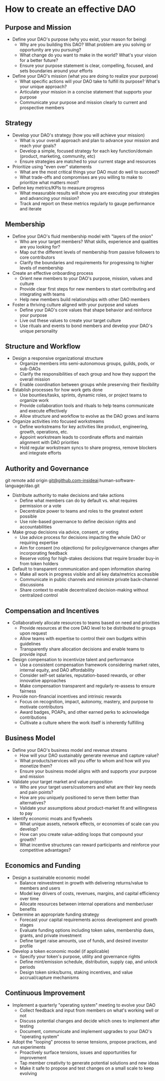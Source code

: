 # How to create an effective DAO

## Purpose and Mission

- Define your DAO's purpose (why you exist, your reason for being)
  - Why are you building this DAO? What problem are you solving or opportunity are you pursuing?
  - What change do you want to make in the world? What's your vision for a better future?
  - Ensure your purpose statement is clear, compelling, focused, and sets boundaries around your efforts
- Define your DAO's mission (what you are doing to realize your purpose)
  - What specific actions will your DAO take to fulfill its purpose? What's your unique approach?
  - Articulate your mission in a concise statement that supports your purpose
  - Communicate your purpose and mission clearly to current and prospective members

## Strategy

- Develop your DAO's strategy (how you will achieve your mission)
  - What is your overall approach and plan to advance your mission and reach your goals?
  - Develop a simple, focused strategy for each key function/domain (product, marketing, community, etc)
  - Ensure strategies are matched to your current stage and resources
- Prioritize using "even over" statements
  - What are the most critical things your DAO must do well to succeed?
  - What trade-offs and compromises are you willing to make to prioritize what matters most?
- Define key metrics/KPIs to measure progress
  - What measurable results will show you are executing your strategies and advancing your mission?
  - Track and report on these metrics regularly to gauge performance and iterate

## Membership

- Define your DAO's fluid membership model with "layers of the onion"
  - Who are your target members? What skills, experience and qualities are you looking for?
  - Map out the different levels of membership from passive followers to core contributors
  - Clarify the boundaries and requirements for progressing to higher levels of membership
- Create an effective onboarding process
  - Orient new members to your DAO's purpose, mission, values and culture
  - Provide clear first steps for new members to start contributing and integrating with teams
  - Help new members build relationships with other DAO members
- Foster a thriving culture aligned with your purpose and values
  - Define your DAO's core values that shape behavior and reinforce your purpose
  - Live out these values to create your target culture
  - Use rituals and events to bond members and develop your DAO's unique personality

## Structure and Workflow

- Design a responsive organizational structure
  - Organize members into semi-autonomous groups, guilds, pods, or sub-DAOs
  - Clarify the responsibilities of each group and how they support the overall mission
  - Enable coordination between groups while preserving their flexibility
- Establish processes for how work gets done
  - Use bounties/tasks, sprints, dynamic roles, or project teams to organize work
  - Provide collaboration tools and rituals to help teams communicate and execute effectively
  - Allow structure and workflow to evolve as the DAO grows and learns
- Organize activities into focused workstreams
  - Define workstreams for key activities like product, engineering, growth, operations, etc.
  - Appoint workstream leads to coordinate efforts and maintain alignment with DAO priorities
  - Hold regular workstream syncs to share progress, remove blockers and integrate efforts

## Authority and Governance
git remote add origin git@github.com-insideai:human-software-language/dao.git
- Distribute authority to make decisions and take actions
  - Define what members can do by default vs. what requires permission or a vote
  - Decentralize power to teams and roles to the greatest extent possible
  - Use role-based governance to define decision rights and accountabilities
- Make group decisions via advice, consent, or voting
  - Use advice process for decisions impacting the whole DAO or requiring expertise
  - Aim for consent (no objections) for policy/governance changes after incorporating feedback
  - Reserve voting for high-stakes decisions that require broader buy-in from token holders
- Default to transparent communication and open information sharing
  - Make all work in progress visible and all key data/metrics accessible
  - Communicate in public channels and minimize private back-channel discussions
  - Share context to enable decentralized decision-making without centralized control

## Compensation and Incentives

- Collaboratively allocate resources to teams based on need and priorities
  - Provide resources at the core DAO level to be distributed to groups upon request
  - Allow teams with expertise to control their own budgets within guidelines
  - Transparently share allocation decisions and enable teams to provide input
- Design compensation to incentivize talent and performance
  - Use a consistent compensation framework considering market rates, internal equity, and DAO affordability
  - Consider self-set salaries, reputation-based rewards, or other innovative approaches
  - Make compensation transparent and regularly re-assess to ensure fairness
- Provide non-financial incentives and intrinsic rewards
  - Focus on recognition, impact, autonomy, mastery, and purpose to motivate contributors
  - Award badges, POAPs, and other earned perks to acknowledge contributions
  - Cultivate a culture where the work itself is inherently fulfilling

## Business Model

- Define your DAO's business model and revenue streams
  - How will your DAO sustainably generate revenue and capture value?
  - What products/services will you offer to whom and how will you monetize them?
  - Ensure your business model aligns with and supports your purpose and mission
- Validate your target market and value proposition
  - Who are your target users/customers and what are their key needs and pain points?
  - How are you uniquely positioned to serve them better than alternatives?
  - Validate your assumptions about product-market fit and willingness to pay
- Identify economic moats and flywheels
  - What unique assets, network effects, or economies of scale can you develop?
  - How can you create value-adding loops that compound your growth?
  - What incentive structures can reward participants and reinforce your competitive advantages?

## Economics and Funding

- Design a sustainable economic model
  - Balance reinvestment in growth with delivering returns/value to members and users
  - Model key drivers of costs, revenues, margins, and capital efficiency over time
  - Allocate resources between internal operations and member/user benefits
- Determine an appropriate funding strategy
  - Forecast your capital requirements across development and growth stages
  - Evaluate funding options including token sales, membership dues, grants, and private investment
  - Define target raise amounts, use of funds, and desired investor profile
- Develop a token economic model (if applicable)
  - Specify your token's purpose, utility and governance rights
  - Define mint/emission schedule, distribution, supply cap, and unlock periods
  - Design token sinks/burns, staking incentives, and value accrual/capture mechanisms

## Continuous Improvement

- Implement a quarterly "operating system" meeting to evolve your DAO
  - Collect feedback and input from members on what's working well or not
  - Discuss potential changes and decide which ones to implement after testing
  - Document, communicate and implement upgrades to your DAO's "operating system"
- Adopt the "looping" process to sense tensions, propose practices, and run experiments
  - Proactively surface tensions, issues and opportunities for improvement
  - Tap member creativity to generate potential solutions and new ideas
  - Make it safe to propose and test changes on a small scale to keep evolving
